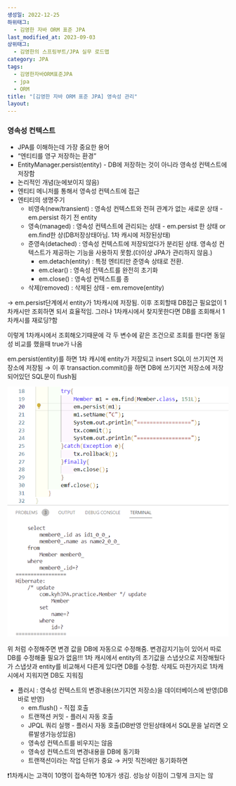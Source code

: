 ```yaml
---
생성일: 2022-12-25
하위태그:
  - 김영한 자바 ORM 표준 JPA
last_modified_at: 2023-09-03
상위태그:
  - 김영한의 스프링부트/JPA 실무 로드맵
category: JPA
tags:
  - 김영한자바ORM표준JPA
  - jpa
  - ORM
title: "[김영한 자바 ORM 표준 JPA] 영속성 관리"
layout:
---
```

### 영속성 컨텍스트

- JPA를 이해하는데 가장 중요한 용어
- “엔티티를 영구 저장하는 환경”
- EntityManager.persist(entity) - DB에 저장하는 것이 아니라 영속성 컨텍스트에 저장함
- 논리적인 개념(눈에보이지 않음)
- 엔티티 메니저를 통해서 영속성 컨텍스트에 접근
- 엔티티의 생명주기
    - 비영속(new/transient) : 영속성 컨텍스트와 전혀 관계가 없는 새로운 상태 - em.persist 하기 전 entity
    - 영속(managed) : 영속성 컨텍스트에 관리되는 상태 - em.persist 한 상태 or em.find한 상(DB저장상태아님. 1차 캐시에 저장된상태)
    - 준영속(detached) : 영속성 컨텍스트에 저장되었다가 분리된 상태. 영속성 컨텍스트가 제공하는 기능을 사용하지 못함.(더이상 JPA가 관리하지 않음.)
        - em.detach(entity) : 특정 엔티티만 준영속 상태로 전환.
        - em.clear() : 영속성 컨텍스트를 완전히 초기화
        - em.close() : 영속성 컨텍스트를 종
    - 삭제(removed) : 삭제된 상태 - em.remove(entity)

→ em.persist단계에서 entity가 1차캐시에 저장됨. 이후 조회할때 DB접근 필요없이 1차캐시만 조회하면 되서 효율적임. 그러나 1차캐시에서 찾지못한다면 DB를 조회해서 1차캐시를 재로딩?함

이렇게 1차캐시에서 조회해오기때문에 각 두 변수에 같은 조건으로 조회를 한다면 동일성 비교를 했을때 true가 나옴

em.persist(entity)를 하면 1차 캐시에 entity가 저장되고 insert SQL이 쓰기지연 저장소에 저장됨 → 이 후 transaction.commit()을 하면 DB에 쓰기지연 저장소에 저장되어있던 SQL문이 flush됨

![images](/assets/images/김영한ORM/IMG-20240908184828.png)

위 처럼 수정해주면 변경 값을 DB에 자동으로 수정해줌. 변경감지기능이 있어서 따로 DB를 수정해줄 필요가 없음!!! 1차 캐시에서 entity의 초기값을 스냅샷으로 저장해뒀다가 스냅샷과 entity를 비교해서 다른게 있다면 DB를 수정함. 삭제도 마찬가지로 1차캐시에서 지워지면 DB도 지워짐

- 플러시 : 영속성 컨텍스트의 변경내용(쓰기지연 저장소)을 데이터베이스에 반영(DB 바로 반영)
    - em.flush() - 직접 호출
    - 트랜잭션 커밋 - 플러시 자동 호출
    - JPQL 쿼리 실행 - 플러시 자동 호출(DB반영 안된상태에서 SQL문을 날리면 오류발생가능성있음)
    - 영속성 컨텍스트를 비우지는 않음
    - 영속성 컨텍스트의 변경내용을 DB에 동기화
    - 트랜잭션이라는 작업 단위가 중요 → 커밋 직전에만 동기화하면

❗1차캐시는 고객이 10명이 접속하면 10개가 생김. 성능상 이점이 그렇게 크지는 않